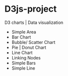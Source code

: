 # D3js-project
D3 charts | Data visualization
* Simple Area
* Bar Chart
* Bubble/ Scatter Chart
* Pie | Donut Chart
* Line Chart 
* Linking Nodes
* Simple Bars
* Simple Line
